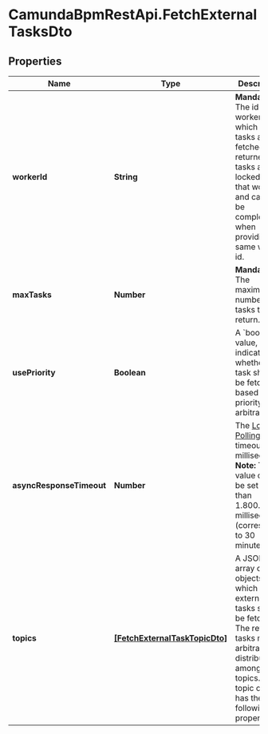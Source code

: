 # CamundaBpmRestApi.FetchExternalTasksDto

## Properties

Name | Type | Description | Notes
------------ | ------------- | ------------- | -------------
**workerId** | **String** | **Mandatory.** The id of the worker on which behalf tasks are fetched. The returned tasks are locked for that worker and can only be completed when providing the same worker id. | 
**maxTasks** | **Number** | **Mandatory.** The maximum number of tasks to return. | 
**usePriority** | **Boolean** | A &#x60;boolean&#x60; value, which indicates whether the task should be fetched based on its priority or arbitrarily. | [optional] 
**asyncResponseTimeout** | **Number** | The [Long Polling](https://docs.camunda.org/manual/7.14/user-guide/process-engine/external-tasks/#long-polling-to-fetch-and-lock-external-tasks) timeout in milliseconds.  **Note:** The value cannot be set larger than 1.800.000 milliseconds (corresponds to 30 minutes). | [optional] 
**topics** | [**[FetchExternalTaskTopicDto]**](FetchExternalTaskTopicDto.md) | A JSON array of topic objects for which external tasks should be fetched. The returned tasks may be arbitrarily distributed among these topics. Each topic object has the following properties: | [optional] 


